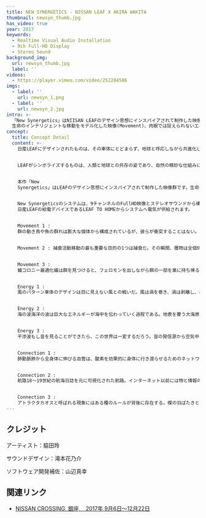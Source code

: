 ```yaml
---
title: NEW SYNERGETICS - NISSAN LEAF X AKIRA WAKITA
thumbnail: newsyn_thumb.jpg
has_video: true
year: 2017
keywords:
  - Realtime Visual Audio Installation
  - 9ch Full-HD Display
  - Stereo Sound
background_img:
  url: newsyn_thumb.jpg
  label: ''
videos:
  - https://player.vimeo.com/video/252284586
imgs:
  - label: ''
    url: newsyn_1.png
  - label: ''
    url: newsyn_2.jpg
intro: >-
  「New Synergetics」はNIISAN LEAFのデザイン思想にインスパイアされて制作した映像群です。
  生命のインテリジェントな移動をモデル化した映像(Movement)、肉眼では捉えられないエネルギーの可視化(Energy)、神経系のように発展していくネットワークの過去と未来(Connection)から構成されています。
concept:
  title: Concept Detail
  content: >-
    日産LEAFにデザインされたものは、その車体にとどまらず、地球と呼応しながら共進化していくための新しいシステムだと思います。それは、車体を中心とした新しいエネルギーの流れ、環境情報と協調した新しい移動、地球大のインターネットと繋がる新しい車のつながりです。


    LEAFがシンボライズするものは、人類と地球との共存の姿であり、自然の精妙な仕組みに学びながら持続的に発展する新しいサイエンスです。かつてバックミンスター・フラーがその生涯を通して追求したシナジェティクス(Synergetics)と呼ばれる思想の現代版ともいうべきものでしょう。


    本作「New
    Synergetics」はLEAFのデザイン思想にインスパイアされて制作した映像群です。生命のインテリジェントな移動をモデル化した映像(Movement)、肉眼では捉えられないエネルギーの可視化(Energy)、神経系のように発展していくネットワークの過去と未来(Connection)。我々にとって移動とはどのような意味と価値を持つのでしょうか。我々は今後どこへ向かっていくのでしょうか。


    New Synergeticsのシステムは、9チャンネルのFullHD映像とステレオサウンドから構成されています。
    日産LEAFの給電デバイスであるLEAF TO HOMEからシステムへ電気が供給されます。


    Movement 1 :
    群の動き鳥や魚の群れは膨大な個体から構成されているが、彼らが衝突することはない。常に環境情報をセンシングしながら、自律・分散、協調的に移動している。


    Movement 2 : 捕食活動移動の最も重要な目的の1つは捕食だ。その瞬間、獲物は全個体の注意の中心となり、目に見えない引力がその場に生成される。


    Movement 3 :
    蟻コロニー最適化蟻は餌を見つけると、フェロモンを出しながら餌の一部を巣に持ち帰る。フェロモンを感じ取った他の蟻は、その軌跡を辿り、もし餌を見つけたならば同様にフェロモンを出しながら餌を巣に持ち帰る。


    Energy 1 :
    風のパターン車体のデザインは目に見えない風との戦いだ。風は渦を巻き、渦は剥離し、様々な力を作り出す。速度が上がるにつれて、層流は乱流へと変化し、我々の想像を超えたパターンを作りだす。


    Energy 2 :
    海の波海洋の波は巨大なエネルギーが海中を伝わっていく過程である。地表を覆う大海原を介してエネルギーは地球の隅々にまで行き渡っている。


    Energy 3 :
    干渉波もし音を見ることができたら、この世界は一変するだろう。音の発信源から空気中に圧力が伝播し、お互いに干渉しながらこの世界に無限に広がっていく


    Connection 1 :
    肺動脈肺から全身体に伸びる血管は、酸素を効果的に身体に行き渡らせるためのネットワークだ。巨大な樹木も、大地への河川の広がりも、似たような分岐パターンを作りだす


    Connection 2 :
    航路18〜19世紀の航海日誌を元に可視化された航路。インターネット以前には物と情報の移動が未分化だった時代があった。人工的なものであるが、生物の分岐パターンと類似している。


    Connection 3 :
    アトラクタカオスと呼ばれる現象にはある種のルールが背後に存在する。蝶の羽ばたきと株価に関係を見出すことは難しいが、地球大に伸びづけるネットワークはいつの日か空間と時間を超えた新しいつながりのデザインを可能にするだろう。
---
```




## クレジット

アーティスト：脇田玲

サウンドデザイン：滝本花乃介

ソフトウェア開発補佐：山辺真幸

## 関連リンク

- [NISSAN CROSSING, 銀座,　2017年 9月6日〜12月22日](https://www3.nissan.co.jp/crossing/en.html)
